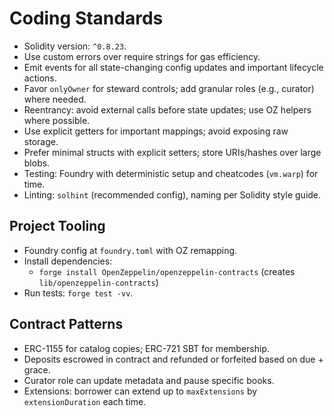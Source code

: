 # Coding Standards

- Solidity version: `^0.8.23`.
- Use custom errors over require strings for gas efficiency.
- Emit events for all state-changing config updates and important lifecycle actions.
- Favor `onlyOwner` for steward controls; add granular roles (e.g., curator) where needed.
- Reentrancy: avoid external calls before state updates; use OZ helpers where possible.
- Use explicit getters for important mappings; avoid exposing raw storage.
- Prefer minimal structs with explicit setters; store URIs/hashes over large blobs.
- Testing: Foundry with deterministic setup and cheatcodes (`vm.warp`) for time.
- Linting: `solhint` (recommended config), naming per Solidity style guide.

## Project Tooling
- Foundry config at `foundry.toml` with OZ remapping.
- Install dependencies:
  - `forge install OpenZeppelin/openzeppelin-contracts` (creates `lib/openzeppelin-contracts`)
- Run tests: `forge test -vv`.

## Contract Patterns
- ERC-1155 for catalog copies; ERC-721 SBT for membership.
- Deposits escrowed in contract and refunded or forfeited based on due + grace.
- Curator role can update metadata and pause specific books.
- Extensions: borrower can extend up to `maxExtensions` by `extensionDuration` each time.

